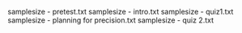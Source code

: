 samplesize - pretest.txt
samplesize - intro.txt
samplesize - quiz1.txt
samplesize - planning for precision.txt
samplesize - quiz 2.txt
<!--stackedit_data:
eyJoaXN0b3J5IjpbLTE2NTQ2MjUwMzBdfQ==
-->